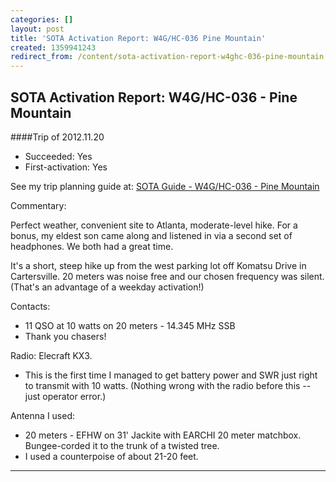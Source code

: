 ```yaml
---
categories: []
layout: post
title: 'SOTA Activation Report: W4G/HC-036 Pine Mountain'
created: 1359941243
redirect_from: /content/sota-activation-report-w4ghc-036-pine-mountain
---
```


SOTA Activation Report: W4G/HC-036 - Pine Mountain
----------------------------------------------
####Trip of 2012.11.20
* Succeeded: Yes
* First-activation: Yes

See my trip planning guide at: [SOTA Guide - W4G/HC-036 - Pine Mountain](http://k4kpk.com/content/sota-guide-w4ghc-036-pine-mountain)


Commentary:

Perfect weather, convenient site to Atlanta, moderate-level hike. For a bonus, my eldest son came along and listened in via a second set of headphones. We both had a great time.

It's a short, steep hike up from the west parking lot off Komatsu Drive in Cartersville. 20 meters was noise free and our chosen frequency was silent. (That's an advantage of a weekday activation!)

Contacts:

* 11 QSO at 10 watts on 20 meters - 14.345 MHz SSB
* Thank you chasers!

Radio: Elecraft KX3. 

* This is the first time I managed to get battery power and SWR just right to transmit with 10 watts. (Nothing wrong with the radio before this -- just operator error.)

Antenna I used:

* 20 meters - EFHW on 31' Jackite with EARCHI 20 meter matchbox. Bungee-corded it to the trunk of a twisted tree.
* I used a counterpoise of about 21-20 feet.

------
